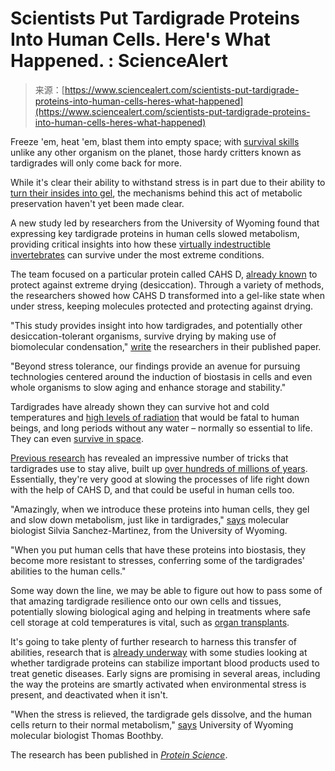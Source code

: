 <!--yml
category: 未分类
date: 2024-05-29 12:46:39
-->

# Scientists Put Tardigrade Proteins Into Human Cells. Here's What Happened. : ScienceAlert

> 来源：[https://www.sciencealert.com/scientists-put-tardigrade-proteins-into-human-cells-heres-what-happened](https://www.sciencealert.com/scientists-put-tardigrade-proteins-into-human-cells-heres-what-happened)

Freeze 'em, heat 'em, blast them into empty space; with [survival skills](https://www.sciencealert.com/tardigrade-genes-reveal-a-strange-history-of-their-crazy-survival-skills) unlike any other organism on the planet, those hardy critters known as tardigrades will only come back for more.

While it's clear their ability to withstand stress is in part due to their ability to [turn their insides into gel](https://www.sciencealert.com/tardigrades-can-survive-decades-without-water-and-we-finally-know-how), the mechanisms behind this act of metabolic preservation haven't yet been made clear.

A new study led by researchers from the University of Wyoming found that expressing key tardigrade proteins in human cells slowed metabolism, providing critical insights into how these [virtually indestructible invertebrates](https://www.sciencealert.com/tardigrades-are-practically-indestructible-but-climate-change-could-be-their-weak-point) can survive under the most extreme conditions.

The team focused on a particular protein called CAHS D, [already known](https://www.nature.com/articles/s42003-022-04015-2) to protect against extreme drying (desiccation). Through a variety of methods, the researchers showed how CAHS D transformed into a gel-like state when under stress, keeping molecules protected and protecting against drying.

"This study provides insight into how tardigrades, and potentially other desiccation-tolerant organisms, survive drying by making use of biomolecular condensation," [write](https://onlinelibrary.wiley.com/doi/10.1002/pro.4941) the researchers in their published paper.

"Beyond stress tolerance, our findings provide an avenue for pursuing technologies centered around the induction of biostasis in cells and even whole organisms to slow aging and enhance storage and stability."

Tardigrades have already shown they can survive hot and cold temperatures and [high levels of radiation](https://www.sciencealert.com/tardigrades-reveal-yet-another-incredible-survival-tactic-glowing-radiation-shields) that would be fatal to human beings, and long periods without any water – normally so essential to life. They can even [survive in space](https://www.sciencealert.com/a-group-of-tardigrades-crashed-into-the-moon-in-april-they-could-still-be-alive).

[Previous research](https://www.sciencealert.com/tardigrades-can-survive-frozen-oblivion-by-pausing-their-biological-clocks) has revealed an impressive number of tricks that tardigrades use to stay alive, built up [over hundreds of millions of years](https://www.sciencealert.com/tardigrade-genes-reveal-a-strange-history-of-their-crazy-survival-skills). Essentially, they're very good at slowing the processes of life right down with the help of CAHS D, and that could be useful in human cells too.

"Amazingly, when we introduce these proteins into human cells, they gel and slow down metabolism, just like in tardigrades," [says](https://www.uwyo.edu/news/2024/03/uw-researchers-show-that-introduced-tardigrade-proteins-can-slow-metabolism-in-human-cells.html) molecular biologist Silvia Sanchez-Martinez, from the University of Wyoming.

"When you put human cells that have these proteins into biostasis, they become more resistant to stresses, conferring some of the tardigrades' abilities to the human cells."

Some way down the line, we may be able to figure out how to pass some of that amazing tardigrade resilience onto our own cells and tissues, potentially slowing biological aging and helping in treatments where safe cell storage at cold temperatures is vital, such as [organ transplants](https://www.sciencealert.com/this-new-experimental-antibody-could-prevent-organ-rejection).

It's going to take plenty of further research to harness this transfer of abilities, research that is [already underway](https://www.nature.com/articles/s41598-023-31586-9) with some studies looking at whether tardigrade proteins can stabilize important blood products used to treat genetic diseases. Early signs are promising in several areas, including the way the proteins are smartly activated when environmental stress is present, and deactivated when it isn't.

"When the stress is relieved, the tardigrade gels dissolve, and the human cells return to their normal metabolism," [says](https://www.uwyo.edu/news/2024/03/uw-researchers-show-that-introduced-tardigrade-proteins-can-slow-metabolism-in-human-cells.html) University of Wyoming molecular biologist Thomas Boothby.

The research has been published in [*Protein Science*](https://onlinelibrary.wiley.com/doi/10.1002/pro.4941).